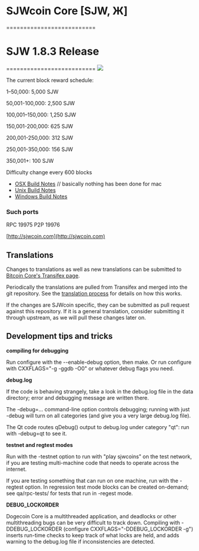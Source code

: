 # SJWcoin Core [SJW, Ж]
==========================
# SJW 1.8.3 Release #
==========================
<img src="http://postox.com/images/2015/06/17/splash.png" /> 


The current block reward schedule:

1–50,000: 5,000 SJW 

50,001-100,000: 2,500 SJW

100,001–150,000: 1,250 SJW

150,001-200,000: 625 SJW

200,001-250,000: 312 SJW

250,001-350,000: 156 SJW

350,001+: 100 SJW


Difficulty change every 600 blocks

  - [OSX Build Notes](doc/build-osx.md) // basically nothing has been done for mac
  - [Unix Build Notes](doc/build-unix.md)
  - [Windows Build Notes](doc/build-msw.md)

### Such ports
RPC 19975
P2P 19976

[http://sjwcoin.com](http://sjwcoin.com)

Translations
------------

Changes to translations as well as new translations can be submitted to
[Bitcoin Core's Transifex page](https://www.transifex.com/projects/p/bitcoin/).

Periodically the translations are pulled from Transifex and merged into the git repository. See the
[translation process](doc/translation_process.md) for details on how this works.

If the changes are SJWcoin specific, they can be submitted as pull request against this repository.
If it is a general translation, consider submitting it through upstream, as we will pull these changes later on.

Development tips and tricks
---------------------------

**compiling for debugging**

Run configure with the --enable-debug option, then make. Or run configure with
CXXFLAGS="-g -ggdb -O0" or whatever debug flags you need.

**debug.log**

If the code is behaving strangely, take a look in the debug.log file in the data directory;
error and debugging message are written there.

The -debug=... command-line option controls debugging; running with just -debug will turn
on all categories (and give you a very large debug.log file).

The Qt code routes qDebug() output to debug.log under category "qt": run with -debug=qt
to see it.

**testnet and regtest modes**

Run with the -testnet option to run with "play sjwcoins" on the test network, if you
are testing multi-machine code that needs to operate across the internet.

If you are testing something that can run on one machine, run with the -regtest option.
In regression test mode blocks can be created on-demand; see qa/rpc-tests/ for tests
that run in -regest mode.

**DEBUG_LOCKORDER**

Dogecoin Core is a multithreaded application, and deadlocks or other multithreading bugs
can be very difficult to track down. Compiling with -DDEBUG_LOCKORDER (configure
CXXFLAGS="-DDEBUG_LOCKORDER -g") inserts run-time checks to keep track of what locks
are held, and adds warning to the debug.log file if inconsistencies are detected.
